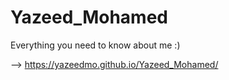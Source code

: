 # Yazeed_Mohamed
Everything you need to know about me :)  
  
--> https://yazeedmo.github.io/Yazeed_Mohamed/

